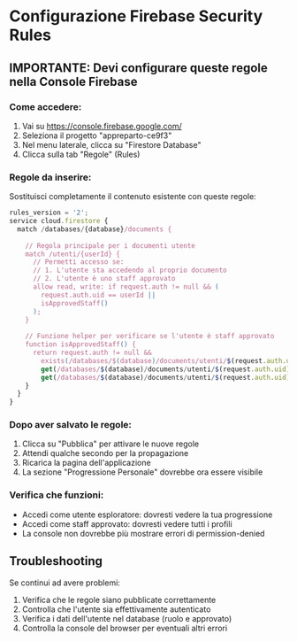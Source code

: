 
# Configurazione Firebase Security Rules

## IMPORTANTE: Devi configurare queste regole nella Console Firebase

### Come accedere:
1. Vai su https://console.firebase.google.com/
2. Seleziona il progetto "appreparto-ce9f3"
3. Nel menu laterale, clicca su "Firestore Database"
4. Clicca sulla tab "Regole" (Rules)

### Regole da inserire:
Sostituisci completamente il contenuto esistente con queste regole:

```javascript
rules_version = '2';
service cloud.firestore {
  match /databases/{database}/documents {
    
    // Regola principale per i documenti utente
    match /utenti/{userId} {
      // Permetti accesso se:
      // 1. L'utente sta accedendo al proprio documento
      // 2. L'utente è uno staff approvato
      allow read, write: if request.auth != null && (
        request.auth.uid == userId || 
        isApprovedStaff()
      );
    }
    
    // Funzione helper per verificare se l'utente è staff approvato
    function isApprovedStaff() {
      return request.auth != null &&
        exists(/databases/$(database)/documents/utenti/$(request.auth.uid)) &&
        get(/databases/$(database)/documents/utenti/$(request.auth.uid)).data.ruolo == 'staff' &&
        get(/databases/$(database)/documents/utenti/$(request.auth.uid)).data.approvato == true;
    }
  }
}
```

### Dopo aver salvato le regole:
1. Clicca su "Pubblica" per attivare le nuove regole
2. Attendi qualche secondo per la propagazione
3. Ricarica la pagina dell'applicazione
4. La sezione "Progressione Personale" dovrebbe ora essere visibile

### Verifica che funzioni:
- Accedi come utente esploratore: dovresti vedere la tua progressione
- Accedi come staff approvato: dovresti vedere tutti i profili
- La console non dovrebbe più mostrare errori di permission-denied

## Troubleshooting
Se continui ad avere problemi:
1. Verifica che le regole siano pubblicate correttamente
2. Controlla che l'utente sia effettivamente autenticato
3. Verifica i dati dell'utente nel database (ruolo e approvato)
4. Controlla la console del browser per eventuali altri errori

